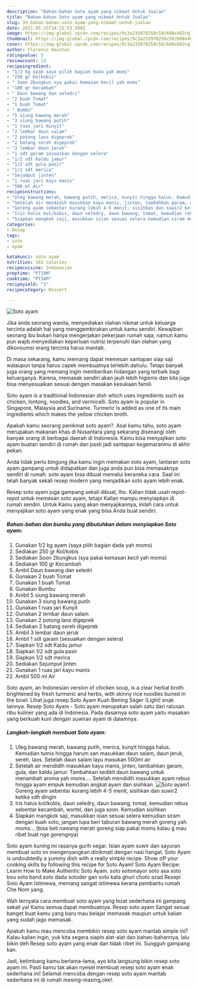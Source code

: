 ```yaml
---
description: "Bahan-bahan Soto ayam yang nikmat Untuk Jualan"
title: "Bahan-bahan Soto ayam yang nikmat Untuk Jualan"
slug: 39-bahan-bahan-soto-ayam-yang-nikmat-untuk-jualan
date: 2021-05-25T14:32:53.598Z
image: https://img-global.cpcdn.com/recipes/9c3a233970259c59/680x482cq70/soto-ayam-foto-resep-utama.jpg
thumbnail: https://img-global.cpcdn.com/recipes/9c3a233970259c59/680x482cq70/soto-ayam-foto-resep-utama.jpg
cover: https://img-global.cpcdn.com/recipes/9c3a233970259c59/680x482cq70/soto-ayam-foto-resep-utama.jpg
author: Florence Houston
ratingvalue: 3
reviewcount: 13
recipeingredient:
- "1/2 kg ayam saya pilih bagian dada yah moms"
- "250 gr Kolkobis"
- " Soon 2bungkus sya pakai kemasan kecil yah moms"
- "100 gr Kecambah"
- " Daun bawang dan seledri"
- "2 buah Tomat"
- "1 buah Tomat"
- " Bumbu"
- "5 siung bawang merah"
- "3 siung bawang putih"
- "1 ruas jari Kunyit"
- "2 lembar daun salam"
- "2 potong laos digeprek"
- "2 batang sereh digeprek"
- "3 lembar daun jeruk"
- "1 sdt garam sesuaikan dengan selera"
- "1/2 sdt Kaldu jamur"
- "1/2 sdt gula pasir"
- "1/2 sdt merica"
- "Sejumput jinten"
- "1 ruas jari kayu manis"
- "500 ml Air"
recipeinstructions:
- "Uleg bawang merah, bawang putih, merica, kunyit hingga halus. Kemudian tumis hingga harum san masukkan daun salam, daun jeruk, sereh, laos. Setelah daun salam layu masukan 500ml air"
- "Setelah air mendidih masukkan kayu manis, jinten, tambahkan garam, gula, dan kaldu jamur. Tambahkan sedikit daun bawang untuk menambah aroma yah moms.... Setelah mendidih masukkan ayam rebus hingga ayam empuk kemudian angkat ayam dan sisihkan."
- "Goreng ayam sebentar kurang lebih 4-5 menit, sisihkan dan suwir2 ketika sdh dingin"
- "Iris halus kol/kobis, daun seledry, daun bawang, tomat, kemudian rebus sebentar kecambah, wortel, dan juga soon. Kemudian sisihkan"
- "Siapkan mangkok saji, masukkan isian sesuai selera kemudian siram dengan kuah soto, jangan lupa beri taburan bawang merah goreng yah moms... (bisa beli nawang merah goreng siap pakai moms kalau g mau ribet buat nge gorengnya)"
categories:
- Resep
tags:
- soto
- ayam

katakunci: soto ayam 
nutrition: 161 calories
recipecuisine: Indonesian
preptime: "PT19M"
cooktime: "PT34M"
recipeyield: "1"
recipecategory: Dessert

---
```



![Soto ayam](https://img-global.cpcdn.com/recipes/9c3a233970259c59/680x482cq70/soto-ayam-foto-resep-utama.jpg)

Jika anda seorang wanita, menyediakan olahan nikmat untuk keluarga tercinta adalah hal yang menggembirakan untuk kamu sendiri. Kewajiban seorang ibu bukan hanya mengerjakan pekerjaan rumah saja, namun kamu pun wajib menyediakan keperluan nutrisi terpenuhi dan olahan yang dikonsumsi orang tercinta harus mantab.

Di masa  sekarang, kamu memang dapat memesan santapan siap saji walaupun tanpa harus capek membuatnya terlebih dahulu. Tetapi banyak juga orang yang memang ingin memberikan hidangan yang terbaik bagi keluarganya. Karena, memasak sendiri akan jauh lebih higienis dan kita juga bisa menyesuaikan sesuai dengan masakan kesukaan famili. 

Soto ayam is a traditional Indonesian dish which uses ingredients such as chicken, lontong, noodles, and vermicelli. Soto ayam is popular in Singapore, Malaysia and Suriname. Turmeric is added as one of its main ingredients which makes the yellow chicken broth.

Apakah kamu seorang penikmat soto ayam?. Asal kamu tahu, soto ayam merupakan makanan khas di Nusantara yang sekarang disenangi oleh banyak orang di berbagai daerah di Indonesia. Kamu bisa menyajikan soto ayam buatan sendiri di rumah dan pasti jadi santapan kegemaranmu di akhir pekan.

Anda tidak perlu bingung jika kamu ingin memakan soto ayam, lantaran soto ayam gampang untuk didapatkan dan juga anda pun bisa memasaknya sendiri di rumah. soto ayam bisa dibuat memalui beraneka cara. Saat ini telah banyak sekali resep modern yang menjadikan soto ayam lebih enak.

Resep soto ayam juga gampang sekali dibuat, lho. Kalian tidak usah repot-repot untuk memesan soto ayam, tetapi Kalian mampu menyiapkan di rumah sendiri. Untuk Kamu yang akan menyajikannya, inilah cara untuk menyajikan soto ayam yang enak yang bisa Anda buat sendiri.

<!--inarticleads1-->

##### Bahan-bahan dan bumbu yang dibutuhkan dalam menyiapkan Soto ayam:

1. Gunakan 1/2 kg ayam (saya pilih bagian dada yah moms)
1. Sediakan 250 gr Kol/kobis
1. Sediakan  Soon 2bungkus (sya pakai kemasan kecil yah moms)
1. Sediakan 100 gr Kecambah
1. Ambil  Daun bawang dan seledri
1. Gunakan 2 buah Tomat
1. Gunakan 1 buah Tomat
1. Gunakan  Bumbu
1. Ambil 5 siung bawang merah
1. Gunakan 3 siung bawang putih
1. Gunakan 1 ruas jari Kunyit
1. Gunakan 2 lembar daun salam
1. Gunakan 2 potong laos digeprek
1. Sediakan 2 batang sereh digeprek
1. Ambil 3 lembar daun jeruk
1. Ambil 1 sdt garam (sesuaikan dengan selera)
1. Siapkan 1/2 sdt Kaldu jamur
1. Siapkan 1/2 sdt gula pasir
1. Siapkan 1/2 sdt merica
1. Sediakan Sejumput jinten
1. Gunakan 1 ruas jari kayu manis
1. Ambil 500 ml Air


Soto ayam, an Indonesian version of chicken soup, is a clear herbal broth brightened by fresh turmeric and herbs, with skinny rice noodles buried in the bowl. Lihat juga resep Soto Ayam Kuah Bening Seger (Light) enak lainnya. Resep Soto Ayam - Soto ayam merupakan salah satu dari ratusan ribu kuliner yang ada di Indonesia. Pada dasarnya soto ayam yaitu masakan yang berkuah kuni dengan suwiran ayam di dalamnya. 

<!--inarticleads2-->

##### Langkah-langkah membuat Soto ayam:

1. Uleg bawang merah, bawang putih, merica, kunyit hingga halus. Kemudian tumis hingga harum san masukkan daun salam, daun jeruk, sereh, laos. Setelah daun salam layu masukan 500ml air
1. Setelah air mendidih masukkan kayu manis, jinten, tambahkan garam, gula, dan kaldu jamur. Tambahkan sedikit daun bawang untuk menambah aroma yah moms.... Setelah mendidih masukkan ayam rebus hingga ayam empuk kemudian angkat ayam dan sisihkan.
<img src="//assets-global.cpcdn.com/assets/icons/button_play-2c75c40dde080a61004c1f40b05d8f140eaff45d7e9e6481dc71c63d2e7c4909.png" alt="Soto ayam">1. Goreng ayam sebentar kurang lebih 4-5 menit, sisihkan dan suwir2 ketika sdh dingin
1. Iris halus kol/kobis, daun seledry, daun bawang, tomat, kemudian rebus sebentar kecambah, wortel, dan juga soon. Kemudian sisihkan
1. Siapkan mangkok saji, masukkan isian sesuai selera kemudian siram dengan kuah soto, jangan lupa beri taburan bawang merah goreng yah moms... (bisa beli nawang merah goreng siap pakai moms kalau g mau ribet buat nge gorengnya)


Soto ayam kuning ini rasanya gurih segar. Isian ayam suwir dan sayuran membuat soto ini mengenyangkan dinikmati dengan nasi hangat. Soto Ayam is undoubtedly a yummy dish with a really simple recipe. Show off your cooking skills by following this recipe for Soto Ayam! Soto Ayam Recipe: Learm How to Make Authentic Soto Ayam. soto sotomayor soto asa soto bou soto band soto dada sotoder gan soto kata ghuri choto azad Resepi Soto Ayam Istimewa, memang sangat istimewa kerana pembantu rumah Che Nom yang. 

Wah ternyata cara membuat soto ayam yang lezat sederhana ini gampang sekali ya! Kamu semua dapat membuatnya. Resep soto ayam Sangat sesuai banget buat kamu yang baru mau belajar memasak maupun untuk kalian yang sudah jago memasak.

Apakah kamu mau mencoba membikin resep soto ayam mantab simple ini? Kalau kalian ingin, yuk kita segera siapin alat-alat dan bahan-bahannya, lalu bikin deh Resep soto ayam yang enak dan tidak ribet ini. Sungguh gampang kan. 

Jadi, ketimbang kamu berlama-lama, ayo kita langsung bikin resep soto ayam ini. Pasti kamu tak akan nyesel membuat resep soto ayam enak sederhana ini! Selamat mencoba dengan resep soto ayam mantab sederhana ini di rumah masing-masing,oke!.

